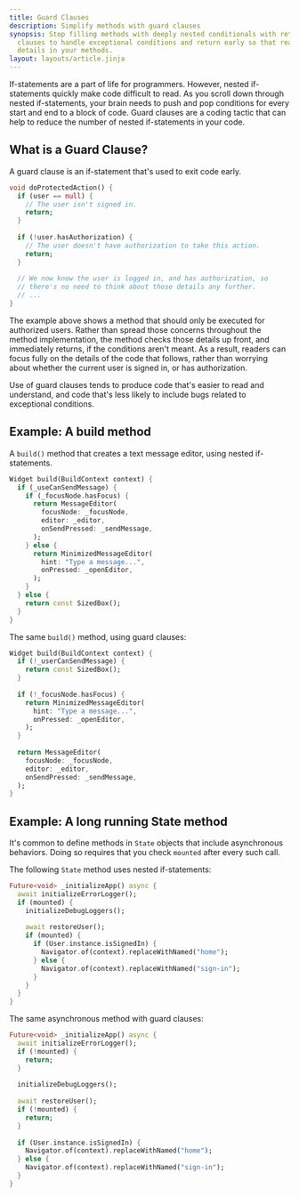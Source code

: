 ```yaml
---
title: Guard Clauses
description: Simplify methods with guard clauses
synopsis: Stop filling methods with deeply nested conditionals with return statements. Use guard
  clauses to handle exceptional conditions and return early so that readers can focus on the important
  details in your methods.
layout: layouts/article.jinja
---
```

If-statements are a part of life for programmers. However, nested if-statements quickly make
code difficult to read. As you scroll down through nested if-statements, your brain needs to push
and pop conditions for every start and end to a block of code. Guard clauses are a coding tactic
that can help to reduce the number of nested if-statements in your code.

## What is a Guard Clause?
A guard clause is an if-statement that's used to exit code early. 

```dart
void doProtectedAction() {
  if (user == null) {
    // The user isn't signed in.
    return;
  }
  
  if (!user.hasAuthorization) {
    // The user doesn't have authorization to take this action.
    return;
  }
  
  // We now know the user is logged in, and has authorization, so
  // there's no need to think about those details any further.
  // ...
}
```

The example above shows a method that should only be executed for authorized users. Rather
than spread those concerns throughout the method implementation, the method checks those details
up front, and immediately returns, if the conditions aren't meant. As a result, readers can focus
fully on the details of the code that follows, rather than worrying about whether the current
user is signed in, or has authorization.

Use of guard clauses tends to produce code that's easier to read and understand, and code that's
less likely to include bugs related to exceptional conditions.

## Example: A build method
A `build()` method that creates a text message editor, using nested if-statements.

```dart
Widget build(BuildContext context) {
  if (_useCanSendMessage) {
    if (_focusNode.hasFocus) {
      return MessageEditor(
        focusNode: _focusNode,
        editor: _editor,
        onSendPressed: _sendMessage,
      );
    } else {
      return MinimizedMessageEditor(
        hint: "Type a message...",
        onPressed: _openEditor,
      );
    }
  } else {
    return const SizedBox();
  }
}
```

The same `build()` method, using guard clauses:

```dart
Widget build(BuildContext context) {
  if (!_userCanSendMessage) {
    return const SizedBox();
  }
  
  if (!_focusNode.hasFocus) {
    return MinimizedMessageEditor(
      hint: "Type a message...",
      onPressed: _openEditor,
    );
  }
  
  return MessageEditor(
    focusNode: _focusNode,
    editor: _editor,
    onSendPressed: _sendMessage,
  );
}
```

## Example: A long running State method
It's common to define methods in `State` objects that include asynchronous behaviors. Doing so
requires that you check `mounted` after every such call.

The following `State` method uses nested if-statements:

```dart
Future<void> _initializeApp() async {
  await initializeErrorLogger();
  if (mounted) {
    initializeDebugLoggers();
    
    await restoreUser();
    if (mounted) {
      if (User.instance.isSignedIn) {
        Navigator.of(context).replaceWithNamed("home");
      } else {
        Navigator.of(context).replaceWithNamed("sign-in");
      }
    }
  }
}
```

The same asynchronous method with guard clauses:

```dart
Future<void> _initializeApp() async {
  await initializeErrorLogger();
  if (!mounted) {
    return;
  }
  
  initializeDebugLoggers();
    
  await restoreUser();
  if (!mounted) {
    return;
  }
  
  if (User.instance.isSignedIn) {
    Navigator.of(context).replaceWithNamed("home");
  } else {
    Navigator.of(context).replaceWithNamed("sign-in");
  }
}
```
